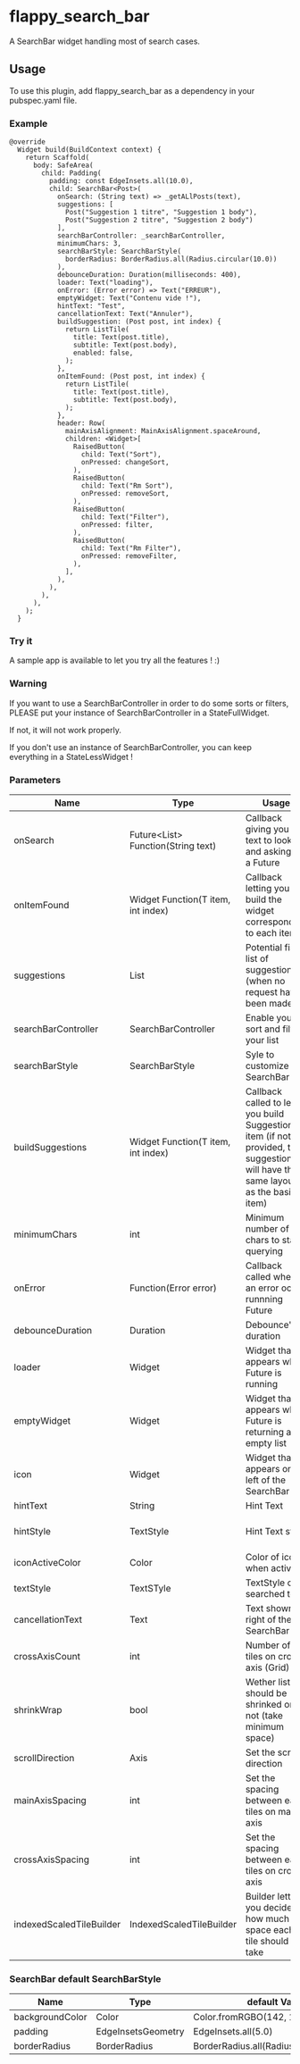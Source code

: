 # flappy_search_bar

A SearchBar widget handling most of search cases.

## Usage

To use this plugin, add flappy_search_bar as a dependency in your pubspec.yaml file.

### Example

```
@override
  Widget build(BuildContext context) {
    return Scaffold(
      body: SafeArea(
        child: Padding(
          padding: const EdgeInsets.all(10.0),
          child: SearchBar<Post>(
            onSearch: (String text) => _getALlPosts(text),
            suggestions: [
              Post("Suggestion 1 titre", "Suggestion 1 body"),
              Post("Suggestion 2 titre", "Suggestion 2 body")
            ],
            searchBarController: _searchBarController,
            minimumChars: 3,
            searchBarStyle: SearchBarStyle(
              borderRadius: BorderRadius.all(Radius.circular(10.0))
            ),
            debounceDuration: Duration(milliseconds: 400),
            loader: Text("loading"),
            onError: (Error error) => Text("ERREUR"),
            emptyWidget: Text("Contenu vide !"),
            hintText: "Test",
            cancellationText: Text("Annuler"),
            buildSuggestion: (Post post, int index) {
              return ListTile(
                title: Text(post.title),
                subtitle: Text(post.body),
                enabled: false,
              );
            },
            onItemFound: (Post post, int index) {
              return ListTile(
                title: Text(post.title),
                subtitle: Text(post.body),
              );
            },
            header: Row(
              mainAxisAlignment: MainAxisAlignment.spaceAround,
              children: <Widget>[
                RaisedButton(
                  child: Text("Sort"),
                  onPressed: changeSort,
                ),
                RaisedButton(
                  child: Text("Rm Sort"),
                  onPressed: removeSort,
                ),
                RaisedButton(
                  child: Text("Filter"),
                  onPressed: filter,
                ),
                RaisedButton(
                  child: Text("Rm Filter"),
                  onPressed: removeFilter,
                ),
              ],
            ),
          ),
        ),
      ),
    );
  }
```

### Try it

A sample app is available to let you try all the features ! :)

### Warning

If you want to use a SearchBarController in order to do some sorts or filters, PLEASE put your instance of SearchBarController in a StateFullWidget.

If not, it will not work properly.

If you don't use an instance of SearchBarController, you can keep everything in a StateLessWidget !

### Parameters

| Name  | Type | Usage | Required | Default Value |
| ------------- | ------------- | ------------- | ------------- | ------------- |
| onSearch   | Future<List<T>> Function(String text) | Callback giving you the text to look for and asking for a Future  | yes  | - |
| onItemFound| Widget Function(T item, int index) | Callback letting you build the widget corresponding to each item| yes| - |
| suggestions  |  List<T> | Potential fist list of suggestions (when no request have been made)  | no| [] |
| searchBarController  |  SearchBarController | Enable you to sort and filter your list  | no | default controller |
| searchBarStyle  |  SearchBarStyle | Syle to customize SearchBar  | no | default values on bottom tab |
| buildSuggestions| Widget Function(T item, int index) | Callback called to let you build Suggestion item (if not provided, the suggestion will have the same layout as the basic item)  | no| null|
| minimumChars  |  int | Minimum number of chars to start querying  | no| 3 |
| onError  |  Function(Error error) | Callback called when an error occur runnning Future | no| null |
| debounceDuration  | Duration | Debounce's duration | no| Duration(milliseconds: 500) |
| loader  | Widget | Widget that appears when Future is running | no| CircularProgressIndicator() |
| emptyWidget  | Widget | Widget that appears when Future is returning an empty list | no| SizedBox.shrink() |
| icon  | Widget | Widget that appears on left of the SearchBar | no| Icon(Icons.search) |
| hintText  | String | Hint Text | no| "" |
| hintStyle  | TextStyle | Hint Text style| no| TextStyle(color: Color.fromRGBO(142, 142, 147, 1)) |
| iconActiveColor  | Color | Color of icon when active | no| Colors.black |
| textStyle  | TextSTyle | TextStyle of searched text | no| TextStyle(color: Colors.black) |
| cancellationText  | Text | Text shown on right of the SearchBar | no| Text("Cancel") |
| crossAxisCount  | int | Number of tiles on cross axis (Grid) | no| 2 |
| shrinkWrap  | bool | Wether list should be shrinked or not (take minimum space) | no| true |
| scrollDirection  | Axis | Set the scroll direction | no| Axis.vertical |
| mainAxisSpacing  | int | Set the spacing between each tiles on main axis | no| 10 |
| crossAxisSpacing  | int | Set the spacing between each tiles on cross axis | no| 10 |
| indexedScaledTileBuilder  | IndexedScaledTileBuilder | Builder letting you decide how much space each tile should take | no| (int index) => ScaledTile.count(1, index.isEven ? 2 : 1) |  
  
### SearchBar default SearchBarStyle

| Name  | Type | default Value |
| ------------- | ------------- | ------------- |
| backgroundColor  | Color  | Color.fromRGBO(142, 142, 147, .15)  |
| padding  | EdgeInsetsGeometry  | EdgeInsets.all(5.0)  |
| borderRadius  | BorderRadius  | BorderRadius.all(Radius.circular(5.0))})  |



